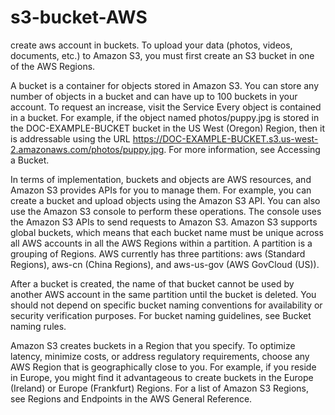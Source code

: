 # s3-bucket-AWS
create aws account in buckets.
To upload your data (photos, videos, documents, etc.) to Amazon S3, you must first create an S3 bucket in one of the AWS Regions.

A bucket is a container for objects stored in Amazon S3. You can store any number of objects in a bucket and can have up to 100 buckets in your account. To request an increase, visit the Service
Every object is contained in a bucket. For example, if the object named photos/puppy.jpg is stored in the DOC-EXAMPLE-BUCKET bucket in the US West (Oregon) Region, then it is addressable using the URL https://DOC-EXAMPLE-BUCKET.s3.us-west-2.amazonaws.com/photos/puppy.jpg. For more information, see Accessing a Bucket.

In terms of implementation, buckets and objects are AWS resources, and Amazon S3 provides APIs for you to manage them. For example, you can create a bucket and upload objects using the Amazon S3 API. You can also use the Amazon S3 console to perform these operations. The console uses the Amazon S3 APIs to send requests to Amazon S3.
Amazon S3 supports global buckets, which means that each bucket name must be unique across all AWS accounts in all the AWS Regions within a partition. A partition is a grouping of Regions. AWS currently has three partitions: aws (Standard Regions), aws-cn (China Regions), and aws-us-gov (AWS GovCloud (US)).

After a bucket is created, the name of that bucket cannot be used by another AWS account in the same partition until the bucket is deleted. You should not depend on specific bucket naming conventions for availability or security verification purposes. For bucket naming guidelines, see Bucket naming rules.

Amazon S3 creates buckets in a Region that you specify. To optimize latency, minimize costs, or address regulatory requirements, choose any AWS Region that is geographically close to you. For example, if you reside in Europe, you might find it advantageous to create buckets in the Europe (Ireland) or Europe (Frankfurt) Regions. For a list of Amazon S3 Regions, see Regions and Endpoints in the AWS General Reference.
